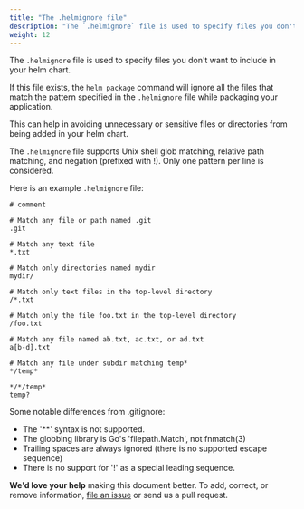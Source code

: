```yaml
---
title: "The .helmignore file"
description: "The `.helmignore` file is used to specify files you don't want to include in your helm chart."
weight: 12
---
```


The `.helmignore` file is used to specify files you don't want to include in
your helm chart.

If this file exists, the `helm package` command will ignore all the files that
match the pattern specified in the `.helmignore` file while packaging your
application.

This can help in avoiding unnecessary or sensitive files or directories from
being added in your helm chart.

The `.helmignore` file supports Unix shell glob matching, relative path
matching, and negation (prefixed with !). Only one pattern per line is
considered.

Here is an example `.helmignore` file:

```
# comment

# Match any file or path named .git
.git

# Match any text file
*.txt

# Match only directories named mydir
mydir/

# Match only text files in the top-level directory
/*.txt

# Match only the file foo.txt in the top-level directory
/foo.txt

# Match any file named ab.txt, ac.txt, or ad.txt
a[b-d].txt

# Match any file under subdir matching temp*
*/temp*

*/*/temp*
temp?
```

Some notable differences from .gitignore:
- The '**' syntax is not supported.
- The globbing library is Go's 'filepath.Match', not fnmatch(3)
- Trailing spaces are always ignored (there is no supported escape sequence)
- There is no support for '\!' as a special leading sequence.


**We'd love your help** making this document better. To add, correct, or remove
information, [file an issue](https://github.com/helm/helm-www/issues) or send us a
pull request.
